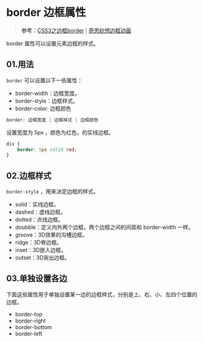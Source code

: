 # border 边框属性

> **参考：**[CSS3之边框border](https://juejin.cn/post/6844904101382357000) | [奇思妙想边框动画](https://juejin.cn/post/6918921604160290830)

border 属性可以设置元素边框的样式。

## 01.用法

`border` 可以设置以下一些属性：

- border-width：边框宽度。
- border-style：边框样式。
- border-color: 边框颜色

```css
border: 边框宽度 | 边框样式 | 边框颜色
```

设置宽度为 5px ，颜色为红色，的实线边框。

```css
div {
    border: 5px solid red;
}
```

## 02.边框样式

`border-style` ，用来决定边框的样式。

- solid：实线边框。
- dashed：虚线边框。
- dotted：点线边框。
- doubble：定义内外两个边框，两个边框之间的间距和 border-width 一样。
- groove：3D效果的沟槽边框。
- ridge：3D脊边框。
- inset：3D嵌入边框。
- outset：3D突出边框。

## 03.单独设置各边

下面这些属性用于单独设置某一边的边框样式，分别是上、右、小、左四个位置的边框。

- border-top
- border-right
- border-bottom
- border-left

